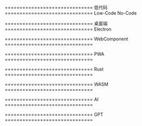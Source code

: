 ============================== 低代码 ==============================
Low-Code
No-Code

============================== 桌面端 ==============================
Electron


============================== WebComponent ==============================


============================== PWA ==============================


============================== Rust ==============================


============================== WASM ==============================


============================== AI ==============================


============================== GPT ==============================
